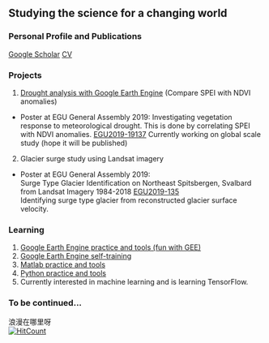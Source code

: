 ## Studying the science for a changing world
### Personal Profile and Publications
[Google Scholar](https://scholar.google.com/citations?user=hMKGuKwAAAAJ&hl=en) 
[CV](https://1drv.ms/b/s!AvqgDquKV4Lxknu1I_E36QEdHAdn?e=1ygBoc)  
### Projects
1. [Drought analysis with Google Earth Engine](https://github.com/fsn1995/Drought-Analysis) (Compare SPEI with NDVI anomalies) 
- Poster at EGU General Assembly 2019:
Investigating vegetation response to meteorological drought. This is done by correlating SPEI with NDVI anomalies. [EGU2019-19137](https://github.com/fsn1995/Drought-Analysis/blob/master/doc/EGU2019-19137_Drought%20Analysis.pdf) Currently working on global scale study (hope it will be published)

2. Glacier surge study using Landsat imagery
- Poster at EGU General Assembly 2019:  
Surge Type Glacier Identification on Northeast Spitsbergen, Svalbard from Landsat Imagery 1984-2018 [EGU2019-135](https://github.com/fsn1995/fsn1995.github.io/blob/master/doc/Conference/EGU2019-135_Glacier%20Surge_Shunan.pdf) \
Identifying surge type glacier from reconstructed glacier surface velocity.

### Learning
1. [Google Earth Engine practice and tools (fun with GEE)](https://github.com/fsn1995/Fun-with-Google-Earth-Engine)
2. [Google Earth Engine self-training](https://github.com/fsn1995/Goolgle-Earth-Engine-self-training)
3. [Matlab practice and tools](https://github.com/fsn1995/MatlabFSN)
4. [Python practice and tools](https://github.com/fsn1995/PythonFSN)
5. Currently interested in machine learning and is learning TensorFlow.
### To be continued...
浪漫在哪里呀 \
[![HitCount](http://hits.dwyl.io/fsn1995/fsn1995githubio.svg)](http://hits.dwyl.io/fsn1995/fsn1995githubio)
